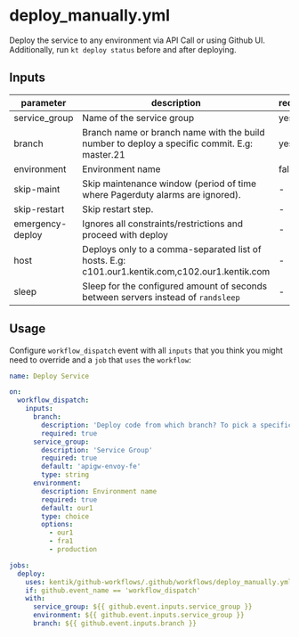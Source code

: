 # deploy_manually.yml

Deploy the service to any environment via API Call or using Github UI. Additionally, run `kt deploy status` before and after deploying. 

## Inputs

| parameter| description | required | default |
| - | - | - | - |
| service_group | Name of the service group |  yes  | 
| branch | Branch name or branch name with the build number to deploy a specific commit. E.g: master.21 |  yes  | 
| environment | Environment name |  false  | our1 
| skip-maint | Skip maintenance window (period of time where Pagerduty alarms are ignored). |  -  | false
| skip-restart | Skip restart step. |  -  | false
| emergency-deploy | Ignores all constraints/restrictions and proceed with deploy |  -  | false
| host | Deploys only to a comma-separated list of hosts. E.g: c101.our1.kentik.com,c102.our1.kentik.com |  -  | 
| sleep | Sleep for the configured amount of seconds between servers instead of `randsleep` |  -  | -1


## Usage

Configure `workflow_dispatch` event with all `inputs` that you think you might need to override and a `job` that `uses` the `workflow`:

```yaml
name: Deploy Service

on:
  workflow_dispatch:
    inputs:
      branch:
        description: 'Deploy code from which branch? To pick a specific build, append the jenkins build number. E.g: master.21'
        required: true
      service_group:
        description: 'Service Group'
        required: true
        default: 'apigw-envoy-fe' 
        type: string
      environment:
        description: Environment name
        required: true
        default: our1
        type: choice
        options:
          - our1
          - fra1
          - production

jobs:
  deploy:
    uses: kentik/github-workflows/.github/workflows/deploy_manually.yml@main
    if: github.event_name == 'workflow_dispatch'
    with:
      service_group: ${{ github.event.inputs.service_group }}
      environment: ${{ github.event.inputs.service_group }}
      branch: ${{ github.event.inputs.branch }}
```
